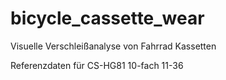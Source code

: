 # bicycle_cassette_wear

Visuelle Verschleißanalyse von Fahrrad Kassetten

Referenzdaten für CS-HG81 10-fach 11-36
